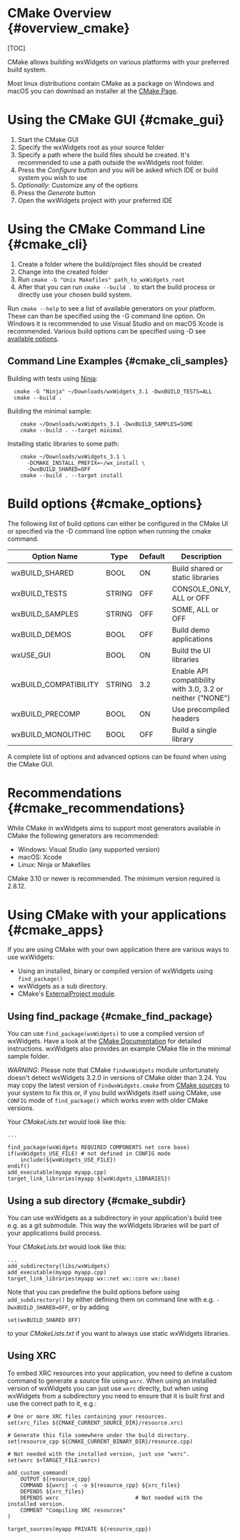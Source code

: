 CMake Overview                         {#overview_cmake}
==============
[TOC]

CMake allows building wxWidgets on various platforms with your preferred build
system.

Most linux distributions contain CMake as a package on Windows and macOS you can
download an installer at the [CMake Page](https://cmake.org).

Using the CMake GUI                    {#cmake_gui}
===================
1. Start the CMake GUI
2. Specify the wxWidgets root as your source folder
3. Specify a path where the build files should be created. It's recommended to
   use a path outside the wxWidgets root folder.
4. Press the *Configure* button and you will be asked which IDE or build system
   you wish to use
5. *Optionally*: Customize any of the options
6. Press the *Generate* button
7. Open the wxWidgets project with your preferred IDE

Using the CMake Command Line           {#cmake_cli}
============================
1. Create a folder where the build/project files should be created
2. Change into the created folder
3. Run `cmake -G "Unix Makefiles" path_to_wxWidgets_root`
4. After that you can run `cmake --build .` to start the build process or
   directly use your chosen build system.

Run `cmake --help` to see a list of available generators on your platform.
These can than be specified using the -G command line option. On Windows it
is recommended to use Visual Studio and on macOS Xcode is recommended.
Various build options can be specified using -D see
[available options](#cmake_options).

Command Line Examples                  {#cmake_cli_samples}
---------------------
Building with tests using [Ninja](https://ninja-build.org/):
~~~{.sh}
  cmake -G "Ninja" ~/Downloads/wxWidgets_3.1 -DwxBUILD_TESTS=ALL
  cmake --build .
~~~

Building the minimal sample:
~~~{.sh}
    cmake ~/Downloads/wxWidgets_3.1 -DwxBUILD_SAMPLES=SOME
    cmake --build . --target minimal
~~~

Installing static libraries to some path:
~~~{.sh}
    cmake ~/Downloads/wxWidgets_3.1 \
      -DCMAKE_INSTALL_PREFIX=~/wx_install \
      -DwxBUILD_SHARED=OFF
    cmake --build . --target install
~~~


Build options                          {#cmake_options}
=======================
The following list of build options can either be configured in the CMake UI
or specified via the -D command line option when running the cmake command.

Option Name               | Type   | Default | Description
------------------------- | -----  | ------- | ----------------------------
wxBUILD_SHARED            | BOOL   | ON      | Build shared or static libraries
wxBUILD_TESTS             | STRING | OFF     | CONSOLE_ONLY, ALL or OFF
wxBUILD_SAMPLES           | STRING | OFF     | SOME, ALL or OFF
wxBUILD_DEMOS             | BOOL   | OFF     | Build demo applications
wxUSE_GUI                 | BOOL   | ON      | Build the UI libraries
wxBUILD_COMPATIBILITY     | STRING | 3.2     | Enable API compatibility with 3.0, 3.2 or neither ("NONE")
wxBUILD_PRECOMP           | BOOL   | ON      | Use precompiled headers
wxBUILD_MONOLITHIC        | BOOL   | OFF     | Build a single library

A complete list of options and advanced options can be found when using the
CMake GUI.

Recommendations                       {#cmake_recommendations}
=======================
While CMake in wxWidgets aims to support most generators available
in CMake the following generators are recommended:
* Windows: Visual Studio (any supported version)
* macOS: Xcode
* Linux: Ninja or Makefiles

CMake 3.10 or newer is recommended. The minimum version required is 2.8.12.

Using CMake with your applications     {#cmake_apps}
==================================
If you are using CMake with your own application there are various ways to use
wxWidgets:
* Using an installed, binary or compiled version of wxWidgets
using `find_package()`
* wxWidgets as a sub directory.
* CMake's [ExternalProject module](https://cmake.org/cmake/help/latest/module/ExternalProject.html).

Using find_package                     {#cmake_find_package}
------------------
You can use `find_package(wxWidgets)` to use a compiled version of wxWidgets.
Have a look at the [CMake Documentation](https://cmake.org/cmake/help/latest/module/FindwxWidgets.html)
for detailed instructions. wxWidgets also provides an example CMake file in the minimal sample folder.

*WARNING*: Please note that CMake `findwxWidgets` module unfortunately doesn't
detect wxWidgets 3.2.0 in versions of CMake older than 3.24. You may copy the
latest version of `FindwxWidgets.cmake` from [CMake sources][1] to your system
to fix this or, if you build wxWidgets itself using CMake, use `CONFIG` mode of
`find_package()` which works even with older CMake versions.

[1]: https://gitlab.kitware.com/cmake/cmake/-/blob/master/Modules/FindwxWidgets.cmake

Your *CMakeLists.txt* would look like this:
~~~
...

find_package(wxWidgets REQUIRED COMPONENTS net core base)
if(wxWidgets_USE_FILE) # not defined in CONFIG mode
    include(${wxWidgets_USE_FILE})
endif()
add_executable(myapp myapp.cpp)
target_link_libraries(myapp ${wxWidgets_LIBRARIES})
~~~

Using a sub directory                  {#cmake_subdir}
---------------------
You can use wxWidgets as a subdirectory in your application's build tree
e.g. as a git submodule. This way the wxWidgets libraries will be part
of your applications build process.

Your *CMakeLists.txt* would look like this:
~~~
...
add_subdirectory(libs/wxWidgets)
add_executable(myapp myapp.cpp)
target_link_libraries(myapp wx::net wx::core wx::base)
~~~

Note that you can predefine the build options before using `add_subdirectory()`
by either defining them on command line with e.g. `-DwxBUILD_SHARED=OFF`, or by
adding
~~~~
set(wxBUILD_SHARED OFF)
~~~~
to your *CMakeLists.txt* if you want to always use static wxWidgets libraries.


Using XRC
---------

To embed XRC resources into your application, you need to define a custom
command to generate a source file using `wxrc`. When using an installed version
of wxWidgets you can just use `wxrc` directly, but when using wxWidgets from a
subdirectory you need to ensure that it is built first and use the correct path
to it, e.g.:

~~~~{.cmake}
# One or more XRC files containing your resources.
set(xrc_files ${CMAKE_CURRENT_SOURCE_DIR}/resource.xrc)

# Generate this file somewhere under the build directory.
set(resource_cpp ${CMAKE_CURRENT_BINARY_DIR}/resource.cpp)

# Not needed with the installed version, just use "wxrc".
set(wxrc $<TARGET_FILE:wxrc>)

add_custom_command(
    OUTPUT ${resource_cpp}
    COMMAND ${wxrc} -c -o ${resource_cpp} ${xrc_files}
    DEPENDS ${xrc_files}
    DEPENDS wxrc                        # Not needed with the installed version.
    COMMENT "Compiling XRC resources"
)

target_sources(myapp PRIVATE ${resource_cpp})
~~~~
